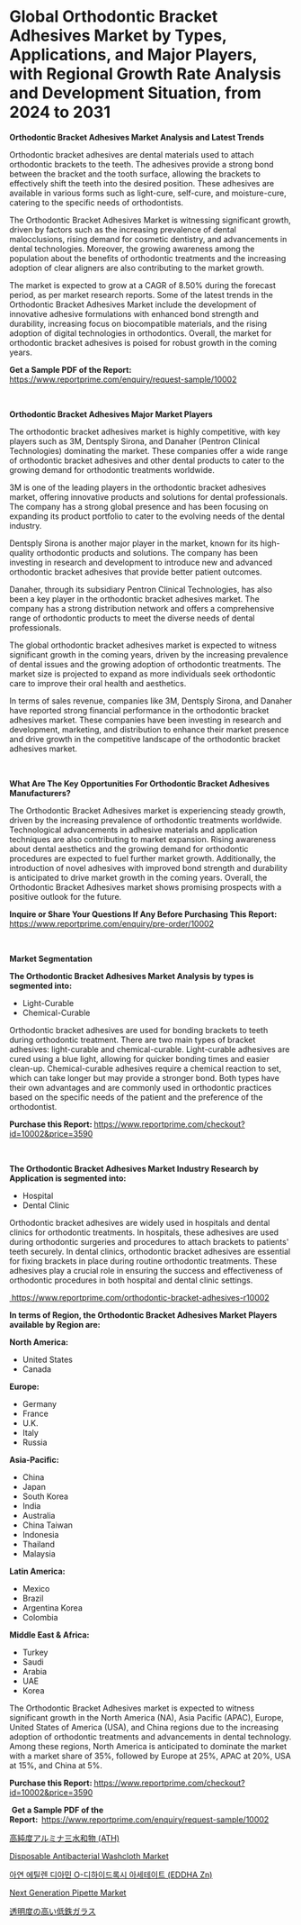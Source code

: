 <p><h1>Global Orthodontic Bracket Adhesives Market by Types, Applications, and Major Players, with Regional Growth Rate Analysis and Development Situation, from 2024 to 2031</h1></p><p><strong>Orthodontic Bracket Adhesives Market Analysis and Latest Trends</strong></p>
<p><p>Orthodontic bracket adhesives are dental materials used to attach orthodontic brackets to the teeth. The adhesives provide a strong bond between the bracket and the tooth surface, allowing the brackets to effectively shift the teeth into the desired position. These adhesives are available in various forms such as light-cure, self-cure, and moisture-cure, catering to the specific needs of orthodontists.</p><p>The Orthodontic Bracket Adhesives Market is witnessing significant growth, driven by factors such as the increasing prevalence of dental malocclusions, rising demand for cosmetic dentistry, and advancements in dental technologies. Moreover, the growing awareness among the population about the benefits of orthodontic treatments and the increasing adoption of clear aligners are also contributing to the market growth.</p><p>The market is expected to grow at a CAGR of 8.50% during the forecast period, as per market research reports. Some of the latest trends in the Orthodontic Bracket Adhesives Market include the development of innovative adhesive formulations with enhanced bond strength and durability, increasing focus on biocompatible materials, and the rising adoption of digital technologies in orthodontics. Overall, the market for orthodontic bracket adhesives is poised for robust growth in the coming years.</p></p>
<p><strong>Get a Sample PDF of the Report:&nbsp;</strong> <a href="https://www.reportprime.com/enquiry/request-sample/10002">https://www.reportprime.com/enquiry/request-sample/10002</a></p>
<p>&nbsp;</p>
<p><strong>Orthodontic Bracket Adhesives Major Market Players</strong></p>
<p><p>The orthodontic bracket adhesives market is highly competitive, with key players such as 3M, Dentsply Sirona, and Danaher (Pentron Clinical Technologies) dominating the market. These companies offer a wide range of orthodontic bracket adhesives and other dental products to cater to the growing demand for orthodontic treatments worldwide.</p><p>3M is one of the leading players in the orthodontic bracket adhesives market, offering innovative products and solutions for dental professionals. The company has a strong global presence and has been focusing on expanding its product portfolio to cater to the evolving needs of the dental industry.</p><p>Dentsply Sirona is another major player in the market, known for its high-quality orthodontic products and solutions. The company has been investing in research and development to introduce new and advanced orthodontic bracket adhesives that provide better patient outcomes.</p><p>Danaher, through its subsidiary Pentron Clinical Technologies, has also been a key player in the orthodontic bracket adhesives market. The company has a strong distribution network and offers a comprehensive range of orthodontic products to meet the diverse needs of dental professionals.</p><p>The global orthodontic bracket adhesives market is expected to witness significant growth in the coming years, driven by the increasing prevalence of dental issues and the growing adoption of orthodontic treatments. The market size is projected to expand as more individuals seek orthodontic care to improve their oral health and aesthetics.</p><p>In terms of sales revenue, companies like 3M, Dentsply Sirona, and Danaher have reported strong financial performance in the orthodontic bracket adhesives market. These companies have been investing in research and development, marketing, and distribution to enhance their market presence and drive growth in the competitive landscape of the orthodontic bracket adhesives market.</p></p>
<p>&nbsp;</p>
<p><strong>What Are The Key Opportunities For Orthodontic Bracket Adhesives Manufacturers?</strong></p>
<p><p>The Orthodontic Bracket Adhesives market is experiencing steady growth, driven by the increasing prevalence of orthodontic treatments worldwide. Technological advancements in adhesive materials and application techniques are also contributing to market expansion. Rising awareness about dental aesthetics and the growing demand for orthodontic procedures are expected to fuel further market growth. Additionally, the introduction of novel adhesives with improved bond strength and durability is anticipated to drive market growth in the coming years. Overall, the Orthodontic Bracket Adhesives market shows promising prospects with a positive outlook for the future.</p></p>
<p><strong>Inquire or Share Your Questions If Any Before Purchasing This Report:</strong> <a href="https://www.reportprime.com/enquiry/pre-order/10002">https://www.reportprime.com/enquiry/pre-order/10002</a></p>
<p>&nbsp;</p>
<p><strong>Market Segmentation</strong></p>
<p><strong>The Orthodontic Bracket Adhesives Market Analysis by types is segmented into:</strong></p>
<p><ul><li>Light-Curable</li><li>Chemical-Curable</li></ul></p>
<p><p>Orthodontic bracket adhesives are used for bonding brackets to teeth during orthodontic treatment. There are two main types of bracket adhesives: light-curable and chemical-curable. Light-curable adhesives are cured using a blue light, allowing for quicker bonding times and easier clean-up. Chemical-curable adhesives require a chemical reaction to set, which can take longer but may provide a stronger bond. Both types have their own advantages and are commonly used in orthodontic practices based on the specific needs of the patient and the preference of the orthodontist.</p></p>
<p><strong>Purchase this Report:&nbsp;</strong><a href="https://www.reportprime.com/checkout?id=10002&price=3590">https://www.reportprime.com/checkout?id=10002&price=3590</a></p>
<p>&nbsp;</p>
<p><strong>The Orthodontic Bracket Adhesives Market Industry Research by Application is segmented into:</strong></p>
<p><ul><li>Hospital</li><li>Dental Clinic</li></ul></p>
<p><p>Orthodontic bracket adhesives are widely used in hospitals and dental clinics for orthodontic treatments. In hospitals, these adhesives are used during orthodontic surgeries and procedures to attach brackets to patients' teeth securely. In dental clinics, orthodontic bracket adhesives are essential for fixing brackets in place during routine orthodontic treatments. These adhesives play a crucial role in ensuring the success and effectiveness of orthodontic procedures in both hospital and dental clinic settings.</p></p>
<p><a href="https://www.reportprime.com/orthodontic-bracket-adhesives-r10002">&nbsp;https://www.reportprime.com/orthodontic-bracket-adhesives-r10002</a></p>
<p><strong>In terms of Region, the Orthodontic Bracket Adhesives Market Players available by Region are:</strong></p>
<p>
    <p> <strong> North America: </strong>
        <ul>
            <li>United States</li>
            <li>Canada</li>
        </ul>
        </p> 
    <p> <strong> Europe: </strong>
        <ul>
            <li>Germany</li>
            <li>France</li>
            <li>U.K.</li>
            <li>Italy</li>
            <li>Russia</li>
        </ul>
        </p> 
    <p> <strong> Asia-Pacific: </strong>
        <ul>
            <li>China</li>
            <li>Japan</li>
            <li>South Korea</li>
            <li>India</li>
            <li>Australia</li>
            <li>China Taiwan</li>
            <li>Indonesia</li>
            <li>Thailand</li>
            <li>Malaysia</li>
        </ul>
        </p> 
    <p> <strong> Latin America: </strong>
        <ul>
            <li>Mexico</li>
            <li>Brazil</li>
            <li>Argentina Korea</li>
            <li>Colombia</li>
        </ul>
        </p> 
    <p> <strong> Middle East & Africa: </strong>
        <ul>
            <li>Turkey</li>
            <li>Saudi</li>
            <li>Arabia</li>
            <li>UAE</li>
            <li>Korea</li>
        </ul>
    </p>
    </p>
<p><p>The Orthodontic Bracket Adhesives market is expected to witness significant growth in the North America (NA), Asia Pacific (APAC), Europe, United States of America (USA), and China regions due to the increasing adoption of orthodontic treatments and advancements in dental technology. Among these regions, North America is anticipated to dominate the market with a market share of 35%, followed by Europe at 25%, APAC at 20%, USA at 15%, and China at 5%.</p></p>
<p><strong>Purchase this Report: </strong><a href="https://www.reportprime.com/checkout?id=10002&price=3590">https://www.reportprime.com/checkout?id=10002&price=3590</a></p>
<p>&nbsp;<strong>Get a Sample PDF of the Report:&nbsp;&nbsp;</strong><a href="https://www.reportprime.com/enquiry/request-sample/10002">https://www.reportprime.com/enquiry/request-sample/10002</a></p>
<p><strong></strong></p>
<p><p><a href="https://github.com/LeoraEber/Market-Research-Report-List-2/blob/main/692336785853.md">高純度アルミナ三水和物 (ATH)</a></p><p><a href="https://github.com/BraidenLucas2019/Market-Research-Report-List-1/blob/main/disposable-antibacterial-washcloth-market.md">Disposable Antibacterial Washcloth Market</a></p><p><a href="https://github.com/muchswr/Market-Research-Report-List-2/blob/main/9738078106504.md">아연 에틸렌 디아민 O-디하이드록시 아세테이트 (EDDHA Zn)</a></p><p><a href="https://github.com/michealerrygz/Market-Research-Report-List-1/blob/main/next-generation-pipette-market.md">Next Generation Pipette Market</a></p><p><a href="https://github.com/tubbs463/Market-Research-Report-List-3/blob/main/776677285852.md">透明度の高い低鉄ガラス</a></p></p>
